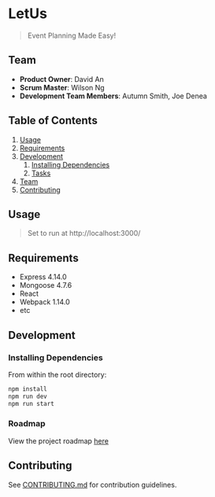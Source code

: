 # LetUs

> Event Planning Made Easy!

## Team

  - __Product Owner__: David An
  - __Scrum Master__: Wilson Ng
  - __Development Team Members__: Autumn Smith, Joe Denea

## Table of Contents

1. [Usage](#Usage)
1. [Requirements](#requirements)
1. [Development](#development)
    1. [Installing Dependencies](#installing-dependencies)
    1. [Tasks](#tasks)
1. [Team](#team)
1. [Contributing](#contributing)

## Usage

> Set to run at http://localhost:3000/

## Requirements

- Express 4.14.0
- Mongoose 4.7.6
- React
- Webpack 1.14.0
- etc

## Development

### Installing Dependencies

From within the root directory:

```sh
npm install
npm run dev
npm run start
```

### Roadmap

View the project roadmap [here](https://github.com/LegendaryLettuce/LetUs/issues)


## Contributing

See [CONTRIBUTING.md](CONTRIBUTING.md) for contribution guidelines.
